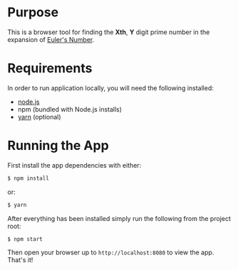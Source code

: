 # Purpose

This is a browser tool for finding the __Xth__, __Y__ digit prime
number in the expansion of
[Euler's Number](https://en.wikipedia.org/wiki/E_(mathematical_constant)).

# Requirements

In order to run application locally, you will need the following
installed:

- [node.js](https://nodejs.org/en/download/)
- npm (bundled with Node.js installs)
- [yarn](https://yarnpkg.com/lang/en/docs/install/) (optional)

# Running the App

First install the app dependencies with either:

```sh
$ npm install
```

or:

```sh
$ yarn
```
After everything has been installed simply run the following from the
project root:

```sh
$ npm start
```

Then open your browser up to `http://localhost:8080` to view the app. That's it!
